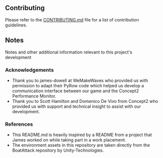 ## Contributing

Please refer to the [CONTRIBUTING.md](https://github.com/DkITJamesFarrell/GoRow/blob/documents/CONTRIBUTING.md) file for a list of contribution guidelines.

## Notes

Notes and other additional information relevant to this project's development

### Acknowledgements

- Thank you to james-dowell at WeMakeWaves who provided us with permission to adapt their PyRow code which helped us develop a communication interface between our game and the Concept2 Performance Monitor.
- Thank you to Scott Hamilton and Domenico De Vivo from Concept2 who provided us with support and technical insight to assist with our development.

### References

- This README.md is heavily inspired by a README from a project that James worked on while taking part in a work placement.
- The environment assets in this repository are taken directly from the BoatAttack repository by Unity-Technologies.

